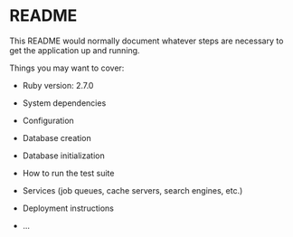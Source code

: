 # README

This README would normally document whatever steps are necessary to get the
application up and running.

Things you may want to cover:

* Ruby version: 2.7.0

* System dependencies

* Configuration

* Database creation

* Database initialization

* How to run the test suite

* Services (job queues, cache servers, search engines, etc.)

* Deployment instructions

* ...
